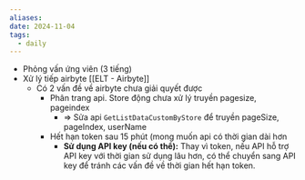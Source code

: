 ```yaml
---
aliases: 
date: 2024-11-04
tags:
  - daily
---
```

- Phỏng vấn ứng viên (3 tiếng)
- Xử lý tiếp airbyte [[ELT - Airbyte]]
	- Có 2 vấn đề về airbyte chưa giải quyết được
		- Phân trang api. Store động chưa xử lý truyền pagesize, pageindex
			- => Sửa api `GetListDataCustomByStore` để truyền pageSize, pageIndex, userName
		- Hết hạn token sau 15 phút (mong muốn api có thời gian dài hơn
			- **Sử dụng API key (nếu có thể):** Thay vì token, nếu API hỗ trợ API key với thời gian sử dụng lâu hơn, có thể chuyển sang API key để tránh các vấn đề về thời gian hết hạn token.
		